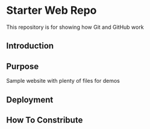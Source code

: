 # Starter Web Repo

This repository is for showing how Git and GitHub work
## Introduction

## Purpose

Sample website with plenty of files for demos



## Deployment 

## How To Constribute